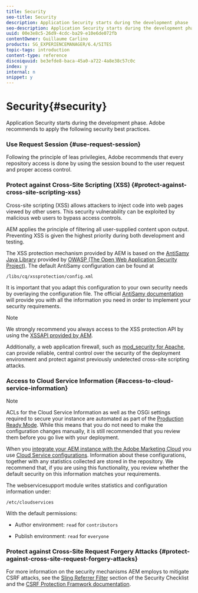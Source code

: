 ```yaml
---
title: Security
seo-title: Security
description: Application Security starts during the development phase
seo-description: Application Security starts during the development phase
uuid: 00e3e8c5-26d9-4cdc-ba29-e10e6de072fb
contentOwner: Guillaume Carlino
products: SG_EXPERIENCEMANAGER/6.4/SITES
topic-tags: introduction
content-type: reference
discoiquuid: be3efde8-baca-45a0-a722-4a8e38c57c0c
index: y
internal: n
snippet: y
---
```


# Security{#security}

Application Security starts during the development phase. Adobe recommends to apply the following security best practices.

### Use Request Session {#use-request-session}

Following the principle of leas privilegies, Adobe recommends that every repository access is done by using the session bound to the user request and proper access control.

### Protect against Cross-Site Scripting (XSS) {#protect-against-cross-site-scripting-xss}

Cross-site scripting (XSS) allows attackers to inject code into web pages viewed by other users. This security vulnerability can be exploited by malicious web users to bypass access controls.

AEM applies the principle of filtering all user-supplied content upon output. Preventing XSS is given the highest priority during both development and testing.

The XSS protection mechanism provided by AEM is based on the [AntiSamy Java Library](https://www.owasp.org/index.php/Category:OWASP_AntiSamy_Project) provided by [OWASP (The Open Web Application Security Project)](https://www.owasp.org/). The default AntiSamy configuration can be found at  
  
`/libs/cq/xssprotection/config.xml`  
  
It is important that you adapt this configuration to your own security needs by overlaying the configuration file. The official [AntiSamy documentation](https://www.owasp.org/index.php/Category:OWASP_AntiSamy_Project) will provide you with all the information you need in order to implement your security requirements.

>[!NOTE]
>
>We strongly recommend you always access to the XSS protection API by using the [XSSAPI provided by AEM](/sites/developing/using/reference-materials/javadoc/com/adobe/granite/xss/XSSAPI.md).

Additionally, a web application firewall, such as [mod_security for Apache](https://www.modsecurity.org), can provide reliable, central control over the security of the deployment environment and protect against previously undetected cross-site scripting attacks.

### Access to Cloud Service Information {#access-to-cloud-service-information}

>[!NOTE]
>
>ACLs for the Cloud Service Information as well as the OSGi settings required to secure your instance are automated as part of the [Production Ready Mode](../../../sites/administering/using/production-ready.md). While this means that you do not need to make the configuration changes manually, it is still recommended that you review them before you go live with your deployment.

When you [integrate your AEM instance with the Adobe Marketing Cloud](../../../sites/administering/using/marketing-cloud.md) you use [Cloud Service configurations](../../../sites/developing/using/extending-cloud-config.md). Information about these configurations, together with any statistics collected are stored in the repository. We recommend that, if you are using this functionality, you review whether the default security on this information matches your requirements.

The webservicesupport module writes statistics and configuration information under:

`/etc/cloudservices`

With the default permissions:

* Author environment: `read` for `contributors`

* Publish environment: `read` for `everyone`

### Protect against Cross-Site Request Forgery Attacks {#protect-against-cross-site-request-forgery-attacks}

For more information on the security mechanisms AEM employs to mitigate CSRF attacks, see the [Sling Referrer Filter](../../../sites/administering/using/security-checklist.md#protect-against-cross-site-request-forgery) section of the Security Checklist and the [CSRF Protection Framwork documentation](../../../sites/developing/using/csrf-protection.md).  

